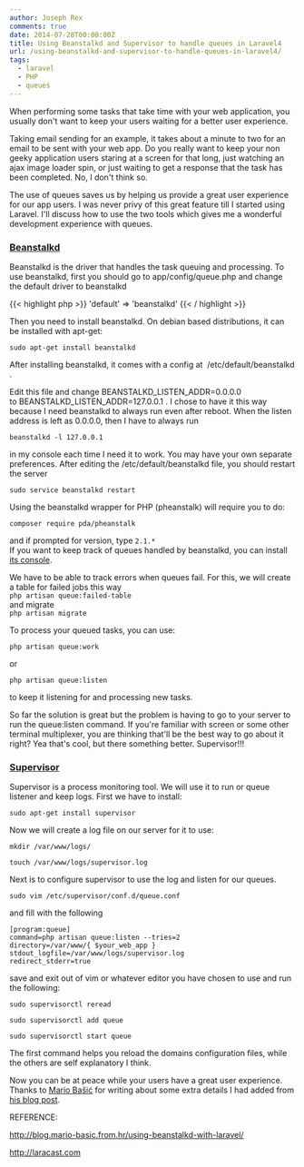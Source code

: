 ```yaml
---
author: Joseph Rex
comments: true
date: 2014-07-28T00:00:00Z
title: Using Beanstalkd and Supervisor to handle queues in Laravel4
url: /using-beanstalkd-and-supervisor-to-handle-queues-in-laravel4/
tags:
  - laravel
  - PHP
  - queues
---
```


When performing some tasks that take time with your web application, you usually don't want to keep your users waiting for a better user experience.

Taking email sending for an example, it takes about a minute to two for an email to be sent with your web app. Do you really want to keep your non geeky application users staring at a screen for that long, just watching an ajax image loader spin, or just waiting to get a response that the task has been completed. No, I don't think so.
<!--more-->

The use of queues saves us by helping us provide a great user experience for our app users. I was never privy of this great feature till I started using Laravel. I'll discuss how to use the two tools which gives me a wonderful development experience with queues.

### [Beanstalkd][1]

Beanstalkd is the driver that handles the task queuing and processing. To use beanstalkd, first you should go to app/config/queue.php and change the default driver to beanstalkd

{{< highlight php >}}
'default' => 'beanstalkd'
{{< / highlight >}}

Then you need to install beanstalkd. On debian based distributions, it can be installed with apt-get:

```
sudo apt-get install beanstalkd
```

After installing beanstalkd, it comes with a config at  /etc/default/beanstalkd .

Edit this file and change BEANSTALKD\_LISTEN\_ADDR=0.0.0.0 to BEANSTALKD\_LISTEN\_ADDR=127.0.0.1 . I chose to have it this way because I need beanstalkd to always run even after reboot. When the listen address is left as 0.0.0.0, then I have to always run

```
beanstalkd -l 127.0.0.1
```

in my console each time I need it to work. You may have your own separate preferences. After editing the /etc/default/beanstalkd file, you should restart the server

```
sudo service beanstalkd restart
```

Using the beanstalkd wrapper for PHP (pheanstalk) will require you to do:

```
composer require pda/pheanstalk
```

and if prompted for version, type `2.1.*`  
If you want to keep track of queues handled by beanstalkd, you can install <a href="https://github.com/ptrofimov/beanstalk_console" target="_blank">its console</a>.

We have to be able to track errors when queues fail. For this, we will create a table for failed jobs this way  
`php artisan queue:failed-table`  
and migrate  
`php artisan migrate`

To process your queued tasks, you can use:

```
php artisan queue:work
```

or

```
php artisan queue:listen
```

to keep it listening for and processing new tasks.

So far the solution is great but the problem is having to go to your server to run the queue:listen command. If you're familiar with screen or some other terminal multiplexer, you are thinking that'll be the best way to go about it right? Yea that's cool, but there something better. Supervisor!!!

### [Supervisor][2]

Supervisor is a process monitoring tool. We will use it to run or queue listener and keep logs. First we have to install:

```
sudo apt-get install supervisor
```

Now we will create a log file on our server for it to use:

```
mkdir /var/www/logs/
```

```
touch /var/www/logs/supervisor.log
```

Next is to configure supervisor to use the log and listen for our queues.

```
sudo vim /etc/supervisor/conf.d/queue.conf
```

and fill with the following

```
[program:queue]
command=php artisan queue:listen --tries=2 
directory=/var/www/{ $your_web_app }
stdout_logfile=/var/www/logs/supervisor.log 
redirect_stderr=true 
```

save and exit out of vim or whatever editor you have chosen to use and run the following:

```
sudo supervisorctl reread
```

```
sudo supervisorctl add queue
```

```
sudo supervisorctl start queue
```

The first command helps you reload the domains configuration files, while the others are self explanatory I think.

Now you can be at peace while your users have a great user experience. Thanks to <a href="http://twitter.com/BasicMario" target="_blank">Mario Bašić</a> for writing about some extra details I had added from <a href="http://blog.mario-basic.from.hr/using-beanstalkd-with-laravel/" target="_blank">his blog post</a>.

REFERENCE:

<a href="http://blog.mario-basic.from.hr/using-beanstalkd-with-laravel/" target="_blank">http://blog.mario-basic.from.hr/using-beanstalkd-with-laravel/</a>

<a href="http://laracast.com" target="_blank">http://laracast.com</a>

[1]: http://kr.github.io/beanstalkd/
[2]: http://supervisord.org/
